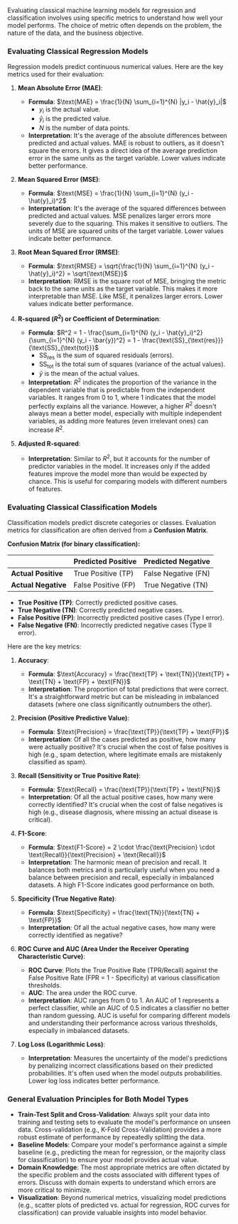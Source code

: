 Evaluating classical machine learning models for regression and classification involves using specific metrics to understand how well your model performs. The choice of metric often depends on the problem, the nature of the data, and the business objective.

### Evaluating Classical Regression Models

Regression models predict continuous numerical values. Here are the key metrics used for their evaluation:

1.  **Mean Absolute Error (MAE)**:
    * **Formula**: $\text{MAE} = \frac{1}{N} \sum_{i=1}^{N} |y_i - \hat{y}_i|$
        * $y_i$ is the actual value.
        * $\hat{y}_i$ is the predicted value.
        * $N$ is the number of data points.
    * **Interpretation**: It's the average of the absolute differences between predicted and actual values. MAE is robust to outliers, as it doesn't square the errors. It gives a direct idea of the average prediction error in the same units as the target variable. Lower values indicate better performance.

2.  **Mean Squared Error (MSE)**:
    * **Formula**: $\text{MSE} = \frac{1}{N} \sum_{i=1}^{N} (y_i - \hat{y}_i)^2$
    * **Interpretation**: It's the average of the squared differences between predicted and actual values. MSE penalizes larger errors more severely due to the squaring. This makes it sensitive to outliers. The units of MSE are squared units of the target variable. Lower values indicate better performance.

3.  **Root Mean Squared Error (RMSE)**:
    * **Formula**: $\text{RMSE} = \sqrt{\frac{1}{N} \sum_{i=1}^{N} (y_i - \hat{y}_i)^2} = \sqrt{\text{MSE}}$
    * **Interpretation**: RMSE is the square root of MSE, bringing the metric back to the same units as the target variable. This makes it more interpretable than MSE. Like MSE, it penalizes larger errors. Lower values indicate better performance.

4.  **R-squared ($R^2$) or Coefficient of Determination**:
    * **Formula**: $R^2 = 1 - \frac{\sum_{i=1}^{N} (y_i - \hat{y}_i)^2}{\sum_{i=1}^{N} (y_i - \bar{y})^2} = 1 - \frac{\text{SS}_{\text{res}}}{\text{SS}_{\text{tot}}}$ 
        * $\text{SS}_{\text{res}}$ is the sum of squared residuals (errors).
        * $\text{SS}_{\text{tot}}$ is the total sum of squares (variance of the actual values).
        * $\bar{y}$ is the mean of the actual values.
    * **Interpretation**: $R^2$ indicates the proportion of the variance in the dependent variable that is predictable from the independent variables. It ranges from 0 to 1, where 1 indicates that the model perfectly explains all the variance. However, a higher $R^2$ doesn't always mean a better model, especially with multiple independent variables, as adding more features (even irrelevant ones) can increase $R^2$.

5.  **Adjusted R-squared**:
    * **Interpretation**: Similar to $R^2$, but it accounts for the number of predictor variables in the model. It increases only if the added features improve the model more than would be expected by chance. This is useful for comparing models with different numbers of features.

### Evaluating Classical Classification Models

Classification models predict discrete categories or classes. Evaluation metrics for classification are often derived from a **Confusion Matrix**.

**Confusion Matrix (for binary classification):**

|               | Predicted Positive | Predicted Negative |
| :------------ | :----------------- | :----------------- |
| **Actual Positive** | True Positive (TP) | False Negative (FN) |
| **Actual Negative** | False Positive (FP) | True Negative (TN) |

* **True Positive (TP)**: Correctly predicted positive cases.
* **True Negative (TN)**: Correctly predicted negative cases.
* **False Positive (FP)**: Incorrectly predicted positive cases (Type I error).
* **False Negative (FN)**: Incorrectly predicted negative cases (Type II error).

Here are the key metrics:

1.  **Accuracy**:
    * **Formula**: $\text{Accuracy} = \frac{\text{TP} + \text{TN}}{\text{TP} + \text{TN} + \text{FP} + \text{FN}}$
    * **Interpretation**: The proportion of total predictions that were correct. It's a straightforward metric but can be misleading in imbalanced datasets (where one class significantly outnumbers the other).

2.  **Precision (Positive Predictive Value)**:
    * **Formula**: $\text{Precision} = \frac{\text{TP}}{\text{TP} + \text{FP}}$
    * **Interpretation**: Of all the cases predicted as positive, how many were actually positive? It's crucial when the cost of false positives is high (e.g., spam detection, where legitimate emails are mistakenly classified as spam).

3.  **Recall (Sensitivity or True Positive Rate)**:
    * **Formula**: $\text{Recall} = \frac{\text{TP}}{\text{TP} + \text{FN}}$
    * **Interpretation**: Of all the actual positive cases, how many were correctly identified? It's crucial when the cost of false negatives is high (e.g., disease diagnosis, where missing an actual disease is critical).

4.  **F1-Score**:
    * **Formula**: $\text{F1-Score} = 2 \cdot \frac{\text{Precision} \cdot \text{Recall}}{\text{Precision} + \text{Recall}}$
    * **Interpretation**: The harmonic mean of precision and recall. It balances both metrics and is particularly useful when you need a balance between precision and recall, especially in imbalanced datasets. A high F1-Score indicates good performance on both.

5.  **Specificity (True Negative Rate)**:
    * **Formula**: $\text{Specificity} = \frac{\text{TN}}{\text{TN} + \text{FP}}$
    * **Interpretation**: Of all the actual negative cases, how many were correctly identified as negative?

6.  **ROC Curve and AUC (Area Under the Receiver Operating Characteristic Curve)**:
    * **ROC Curve**: Plots the True Positive Rate (TPR/Recall) against the False Positive Rate (FPR = 1 - Specificity) at various classification thresholds.
    * **AUC**: The area under the ROC curve.
    * **Interpretation**: AUC ranges from 0 to 1. An AUC of 1 represents a perfect classifier, while an AUC of 0.5 indicates a classifier no better than random guessing. AUC is useful for comparing different models and understanding their performance across various thresholds, especially in imbalanced datasets.

7.  **Log Loss (Logarithmic Loss)**:
    * **Interpretation**: Measures the uncertainty of the model's predictions by penalizing incorrect classifications based on their predicted probabilities. It's often used when the model outputs probabilities. Lower log loss indicates better performance.

### General Evaluation Principles for Both Model Types

* **Train-Test Split and Cross-Validation**: Always split your data into training and testing sets to evaluate the model's performance on unseen data. Cross-validation (e.g., K-Fold Cross-Validation) provides a more robust estimate of performance by repeatedly splitting the data.
* **Baseline Models**: Compare your model's performance against a simple baseline (e.g., predicting the mean for regression, or the majority class for classification) to ensure your model provides actual value.
* **Domain Knowledge**: The most appropriate metrics are often dictated by the specific problem and the costs associated with different types of errors. Discuss with domain experts to understand which errors are more critical to minimize.
* **Visualization**: Beyond numerical metrics, visualizing model predictions (e.g., scatter plots of predicted vs. actual for regression, ROC curves for classification) can provide valuable insights into model behavior.
